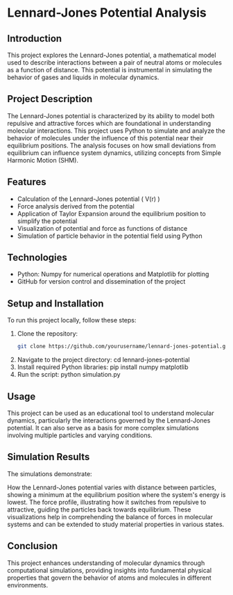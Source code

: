 # Lennard-Jones Potential Analysis

## Introduction

This project explores the Lennard-Jones potential, a mathematical model used to describe interactions between a pair of neutral atoms or molecules as a function of distance. This potential is instrumental in simulating the behavior of gases and liquids in molecular dynamics.

## Project Description

The Lennard-Jones potential is characterized by its ability to model both repulsive and attractive forces which are foundational in understanding molecular interactions. This project uses Python to simulate and analyze the behavior of molecules under the influence of this potential near their equilibrium positions. The analysis focuses on how small deviations from equilibrium can influence system dynamics, utilizing concepts from Simple Harmonic Motion (SHM).

## Features

- Calculation of the Lennard-Jones potential \( V(r) \)
- Force analysis derived from the potential
- Application of Taylor Expansion around the equilibrium position to simplify the potential
- Visualization of potential and force as functions of distance
- Simulation of particle behavior in the potential field using Python

## Technologies

- Python: Numpy for numerical operations and Matplotlib for plotting
- GitHub for version control and dissemination of the project

## Setup and Installation

To run this project locally, follow these steps:

1. Clone the repository:
   ```bash
   git clone https://github.com/yourusername/lennard-jones-potential.git

2. Navigate to the project directory:
   cd lennard-jones-potential
3. Install required Python libraries:
   pip install numpy matplotlib
4. Run the script:
   python simulation.py

## Usage
This project can be used as an educational tool to understand molecular dynamics, particularly the interactions governed by the Lennard-Jones potential. It can also serve as a basis for more complex simulations involving multiple particles and varying conditions.

## Simulation Results
The simulations demonstrate:

How the Lennard-Jones potential varies with distance between particles, showing a minimum at the equilibrium position where the system's energy is lowest.
The force profile, illustrating how it switches from repulsive to attractive, guiding the particles back towards equilibrium.
These visualizations help in comprehending the balance of forces in molecular systems and can be extended to study material properties in various states.

## Conclusion
This project enhances understanding of molecular dynamics through computational simulations, providing insights into fundamental physical properties that govern the behavior of atoms and molecules in different environments.
